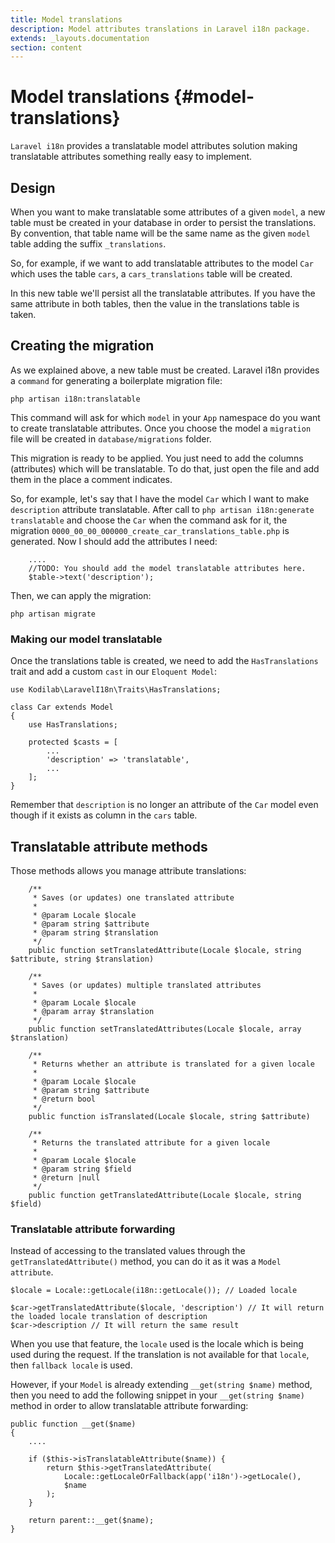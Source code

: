 ```yaml
---
title: Model translations
description: Model attributes translations in Laravel i18n package.
extends: _layouts.documentation
section: content
---
```


# Model translations {#model-translations}
`Laravel i18n` provides a translatable model attributes solution making translatable attributes something really easy to
implement.

## Design
When you want to make translatable some attributes of a given `model`, a new table must be created in your database in order
to persist the translations. By convention, that table name will be the same name as the given `model` table 
adding the suffix `_translations`.

So, for example, if we want to add translatable attributes to the model `Car` which uses the table `cars`, a
`cars_translations` table will be created.

In this new table we'll persist all the translatable attributes. If you have the same attribute in both tables, then
the value in the translations table is taken.

## Creating the migration
As we explained above, a new table must be created.
Laravel i18n provides a `command` for generating a boilerplate migration file:

```
php artisan i18n:translatable
```

This command will ask for which `model` in your `App` namespace do you want to create translatable attributes. 
Once you choose the model a `migration` file will be created in `database/migrations` folder.

This migration is ready to be applied. You just need to add the columns (attributes) which will be translatable.
To do that, just open the file and add them in the place a comment indicates.

So, for example, let's say that I have the model `Car` which I want to make `description` attribute translatable.
After call to `php artisan i18n:generate translatable` and choose the `Car` when the command ask for it, the migration 
`0000_00_00_000000_create_car_translations_table.php` is generated. Now I should add the attributes I need:

```
    ....
    //TODO: You should add the model translatable attributes here.
    $table->text('description');

```

Then, we can apply the migration:

```
php artisan migrate
```

### Making our model translatable
Once the translations table is created, we need to add the `HasTranslations` trait and add a custom `cast` 
in our `Eloquent Model`:

```
use Kodilab\LaravelI18n\Traits\HasTranslations;

class Car extends Model
{
    use HasTranslations;
    
    protected $casts = [
        ...
        'description' => 'translatable',
        ...
    ];
}
```

Remember that `description` is no longer an attribute of the `Car` model even though if it exists as column in the `cars`
table.

## Translatable attribute methods
Those methods allows you manage attribute translations:

```
    /**
     * Saves (or updates) one translated attribute
     *
     * @param Locale $locale
     * @param string $attribute
     * @param string $translation
     */
    public function setTranslatedAttribute(Locale $locale, string $attribute, string $translation)
    
    /**
     * Saves (or updates) multiple translated attributes
     *
     * @param Locale $locale
     * @param array $translation
     */
    public function setTranslatedAttributes(Locale $locale, array $translation)

    /**
     * Returns whether an attribute is translated for a given locale
     *
     * @param Locale $locale
     * @param string $attribute
     * @return bool
     */
    public function isTranslated(Locale $locale, string $attribute)
    
    /**
     * Returns the translated attribute for a given locale
     *
     * @param Locale $locale
     * @param string $field
     * @return |null
     */
    public function getTranslatedAttribute(Locale $locale, string $field)
```

### Translatable attribute forwarding
Instead of accessing to the translated values through the `getTranslatedAttribute()` method, you can do it as it was
a `Model attribute`. 

```
$locale = Locale::getLocale(i18n::getLocale()); // Loaded locale

$car->getTranslatedAttribute($locale, 'description') // It will return the loaded locale translation of description
$car->description // It will return the same result
```

When you use that feature, the `locale` used is the locale which is being used during the request. If the translation is
not available for that `locale`, then `fallback locale` is used.


However, if your `Model` is already extending `__get(string $name)` method, then you need to add the following snippet 
in your `__get(string $name)` method in order to allow translatable attribute forwarding:

```
public function __get($name)
{
    ....

    if ($this->isTranslatableAttribute($name)) {
        return $this->getTranslatedAttribute(
            Locale::getLocaleOrFallback(app('i18n')->getLocale(), 
            $name
        );
    }

    return parent::__get($name);
}
``` 


 
